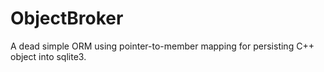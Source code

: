 # ObjectBroker
A dead simple ORM using pointer-to-member mapping for persisting C++ object into sqlite3.
